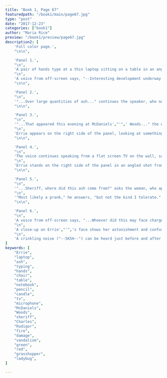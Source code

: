 ```yaml
---
title: "Book 1, Page 67"
featuredpath: "/book1/main/page67.jpg"
type: "post"
date: "2017-12-23"
categories: ["book1"]
author: "Maria Rice"
preview: "/book1/preview/page67.jpg"
description2: [
    'Full color page.',
    "\n\n",

    'Panel 1.',
    "\n",
    'A pair of hands type at a thin laptop sitting on a table in an angle shot. On the screen appears a web page with a title that appears to read "BUBBLE" above a search input and a two by 4 table of blocks. In the foreground, a mechanical pencil lies on top of lined notebook paper.',
    "\n",
    'A voice from off-screen says, "--Interesting development underway as investigators puzzle..."',
    "\n\n",

    'Panel 2.',
    "\n",
    '"...Over large quantities of ash..." continues the speaker, who now appears as a woman holding a blue microphone up in front of her. She wears a light blue top with a reddish belt and her straight blond hair stops before reaching her shoulders. The woman appears under bright lighting on the right side of the panel against a backdrop of dark green. Masses of black particles swirl around her and a few rest on her head and shoulders.',
    "\n\n",

    'Panel 3.',
    "\n",
    '"...That appeared this evening at McDaniels',"'",' Woods..." the woman continues from off-screen. "...The police searched and found NO FIRE DAMAGE in the area..."',
    "\n",
    'Errie appears on the right side of the panel, looking at something off-screen further right as she turns toward the viewer with her left hand on an armrest. She wears a pink t-shirt and sits in a chair in front of a table where the laptop sits with a mechanical pencil to the left to it on top of a spiral notebook. A small purple object rests to the left of the notebook. To the right of the laptop (which is also the background), a lit candle burns in a jar next to a closed book. Behind the laptop sits a metal tea set. A white outlet in the middle of the mustard-colored wall appears one foot above the table.',
    "\n\n",

    'Panel 4.',
    "\n",
    'The voice continues speaking from a flat screen TV on the wall, saying, "...Ash Root sheriff, Charles Rudigor, assures the public there is no need for alarm...',
    "\n",
    'Errie stands on the right side of the panel in an angled shot from below eye-level, as she faces away from the viewer and towards the left side of the panel, where the TV hangs on the wall. A doorway can be seen to the right of the TV. Errie',"'",'s red pajama pants also come into view.',
    "\n\n",

    'Panel 5.',
    "\n",
    '"...Sheriff, where did this ash come from?" asks the woman, who appears on the right side of the panel. She holds out her blue microphone to Sheriff Rudigor, who stands on the left side of the panel adjusting his sunglasses.',
    "\n",
    '"Most likely a prank," he answers, "but not the kind I tolerate."',
    "\n\n",

    'Panel 6.',
    "\n",
    'A voice from off-screen says, "...Whoever did this may face charges for VANDALISM."',
    "\n",
    'A close-up on Errie',"'",'s face shows her astonishment and confusion as she blurts out, "WHAT."',
    "\n",
    'A crinkling noise ("--SKSH--") can be heard just before and after another off-screen voice says, "Green grasshopper to red ladybug! Over!"',
]
keywords: [
    "Errie",
    "laptop",
    "ash",
    "typing",
    "hands",
    "chair",
    "table",
    "notebook",
    "pencil",
    "candle",
    "tv",
    "microphone",
    "McDaniels",
    "Woods",
    "sheriff",
    "Charles",
    "Rudigor",
    "fire",
    "damage",
    "vandalism",
    "green",
    "red",
    "grasshopper",
    "ladybug",
]

---
```


